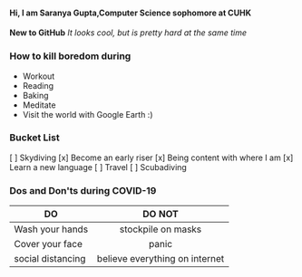 #### Hi, I am Saranya Gupta,Computer Science sophomore at CUHK

**New to GitHub** 
*It looks cool, but is pretty hard at the same time*  

### How to kill boredom during 
- Workout  
- Reading 
- Baking 
- Meditate 
- Visit the world with Google Earth :)   

### Bucket List 
 [ ] Skydiving 
 [x] Become an early riser 
 [x] Being content with where I am 
 [x] Learn a new language 
 [ ] Travel 
 [ ] Scubadiving

### Dos and Don'ts during COVID-19

| DO           | DO NOT        | 
| ------------- |:-------------:| 
|    Wash your hands | stockpile on masks | 
| Cover your face| panic|   
| social distancing | believe everything on internet|    
